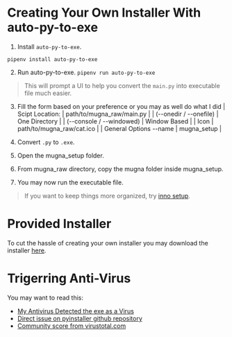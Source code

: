 # Creating Your Own Installer With auto-py-to-exe
1. Install `auto-py-to-exe`.

`pipenv install auto-py-to-exe`

2. Run auto-py-to-exe.
`pipenv run auto-py-to-exe`
> This will prompt a UI to help you convert the `main.py` into executable file much easier.

3. Fill the form based on your preference or you may as well do what I did
| Scipt Location: | path/to/mugna_raw/main.py |
| (--onedir / --onefile) | One Directory |
| (--console / --windowed) | Window Based |
| Icon | path/to/mugna_raw/cat.ico |
| General Options --name | mugna_setup |

4. Convert `.py` to `.exe`.

6. Open the mugna_setup folder.

8. From mugna_raw directory, copy the mugna folder inside mugna_setup.

10. You may now run the executable file.

 > If you want to keep things more organized, try [inno setup](https://jrsoftware.org/isdl.php).

# Provided Installer
To cut the hassle of creating your own installer you may download the installer [here](https://github.com/chraem/Mugna/blob/main/installer/Mugna%20Setup.exe).

# Trigerring Anti-Virus 
You may want to read this:
- [My Antivirus Detected the exe as a Virus](https://nitratine.net/blog/post/issues-when-using-auto-py-to-exe/#my-antivirus-detected-the-exe-as-a-virus)
- [Direct issue on pyinstaller github repository](https://github.com/pyinstaller/pyinstaller/issues/2501#issuecomment-286230354)
- [Community score from virustotal.com](https://www.virustotal.com/gui/file/f94140a95bb613c79e66e01b430acd2eab8c27af4e3a9b280b061b916f79cf81/detection)
